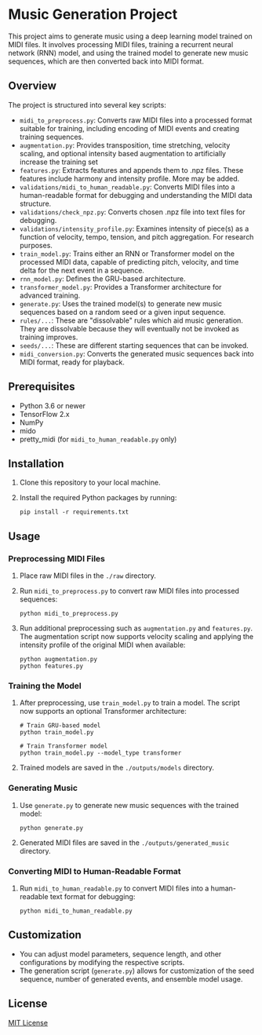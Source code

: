 # Music Generation Project

This project aims to generate music using a deep learning model trained on MIDI files. It involves processing MIDI files, training a recurrent neural network (RNN) model, and using the trained model to generate new music sequences, which are then converted back into MIDI format.

## Overview

The project is structured into several key scripts:

- `midi_to_preprocess.py`: Converts raw MIDI files into a processed format suitable for training, including encoding of MIDI events and creating training sequences.
- `augmentation.py`: Provides transposition, time stretching, velocity scaling, and optional intensity based augmentation to artificially increase the training set
- `features.py`: Extracts features and appends them to .npz files. These features include harmony and intensity profile. More may be added.
- `validations/midi_to_human_readable.py`: Converts MIDI files into a human-readable format for debugging and understanding the MIDI data structure.
- `validations/check_npz.py`: Converts chosen .npz file into text files for debugging.
- `validations/intensity_profile.py`: Examines intensity of piece(s) as a function of velocity, tempo, tension, and pitch aggregation. For research purposes.
- `train_model.py`: Trains either an RNN or Transformer model on the processed MIDI data, capable of predicting pitch, velocity, and time delta for the next event in a sequence.
- `rnn_model.py`: Defines the GRU-based architecture.
- `transformer_model.py`: Provides a Transformer architecture for advanced training.
- `generate.py`: Uses the trained model(s) to generate new music sequences based on a random seed or a given input sequence.
- `rules/...`: These are "dissolvable" rules which aid music generation. They are dissolvable because they will eventually not be invoked as training improves.
- `seeds/...`: These are different starting sequences that can be invoked.
- `midi_conversion.py`: Converts the generated music sequences back into MIDI format, ready for playback.

## Prerequisites

- Python 3.6 or newer
- TensorFlow 2.x
- NumPy
- mido
- pretty_midi (for `midi_to_human_readable.py` only)

## Installation

1. Clone this repository to your local machine.
2. Install the required Python packages by running:

    ```
    pip install -r requirements.txt
    ```

## Usage

### Preprocessing MIDI Files

1. Place raw MIDI files in the `./raw` directory.
2. Run `midi_to_preprocess.py` to convert raw MIDI files into processed sequences:

    ```
    python midi_to_preprocess.py
    ```

3. Run additional preprocessing such as `augmentation.py` and `features.py`.
   The augmentation script now supports velocity scaling and applying the
   intensity profile of the original MIDI when available:

    ```
    python augmentation.py
    python features.py
    ```

### Training the Model

1. After preprocessing, use `train_model.py` to train a model. The script now
   supports an optional Transformer architecture:

    ```
    # Train GRU-based model
    python train_model.py

    # Train Transformer model
    python train_model.py --model_type transformer
    ```

2. Trained models are saved in the `./outputs/models` directory.

### Generating Music

1. Use `generate.py` to generate new music sequences with the trained model:

    ```
    python generate.py
    ```

2. Generated MIDI files are saved in the `./outputs/generated_music` directory.

### Converting MIDI to Human-Readable Format

1. Run `midi_to_human_readable.py` to convert MIDI files into a human-readable text format for debugging:

    ```
    python midi_to_human_readable.py
    ```

## Customization

- You can adjust model parameters, sequence length, and other configurations by modifying the respective scripts.
- The generation script (`generate.py`) allows for customization of the seed sequence, number of generated events, and ensemble model usage.

## License

[MIT License](LICENSE)

